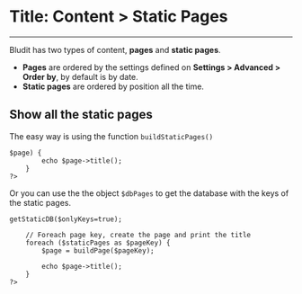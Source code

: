 # Title: Content > Static Pages
<!-- Position: 4 -->
---
Bludit has two types of content, **pages** and **static pages**.

- **Pages** are ordered by the settings defined on **Settings > Advanced > Order by**, by default is by date.
- **Static pages** are ordered by position all the time.

## Show all the static pages
The easy way is using the function `buildStaticPages()`
<pre><code data-language="php"><?php
	$staticPages = buildStaticPages();
	
	foreach ($staticPages as $index=>$page) {
		echo $page->title();
	}
?></code></pre>

Or you can use the the object `$dbPages` to get the database with the keys of the static pages.
<pre><code data-language="php"><?php
	// Get the keys of the static pages
	$staticPages = $dbPages->getStaticDB($onlyKeys=true);
	
	// Foreach page key, create the page and print the title
	foreach ($staticPages as $pageKey) {
		$page = buildPage($pageKey);
		
		echo $page->title();
	}
?></code></pre>
